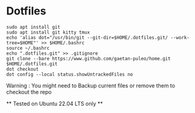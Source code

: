 # Dotfiles

```
sudo apt install git
sudo apt install git kitty tmux
echo 'alias dot="/usr/bin/git --git-dir=$HOME/.dotfiles.git/ --work-tree=$HOME"' >> $HOME/.bashrc
source ~/.bashrc
echo ".dotfiles.git" >> .gitignore
git clone --bare https://www.github.com/gaetan-puleo/home.git $HOME/.dotfiles.git
dot checkout
dot config --local status.showUntrackedFiles no
```

Warning : You might need to Backup current files or remove them to checkout the repo


** Tested on Ubuntu 22.04 LTS only **
